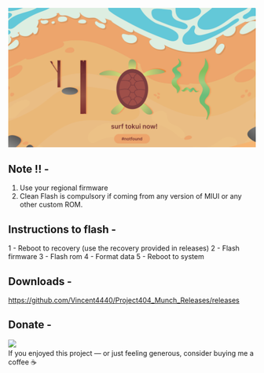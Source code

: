![source](https://github.com/Vincent4440/Project404_Munch_Releases/raw/main/tokui.png)

 ## Note !! -
1. Use your regional firmware
2. Clean Flash is compulsory if coming from any version of MIUI or any other custom ROM.

 ## Instructions to flash -
1 - Reboot to recovery (use the recovery provided in releases)
2 - Flash firmware
3 - Flash rom
4 - Format data
5 - Reboot to system

## Downloads -
https://github.com/Vincent4440/Project404_Munch_Releases/releases

## Donate -
<a href="https://www.paypal.me/vinc3ntexe/"><img src="blue.svg" height="40"></a>  
If you enjoyed this project — or just feeling generous, consider buying me a coffee ☕

